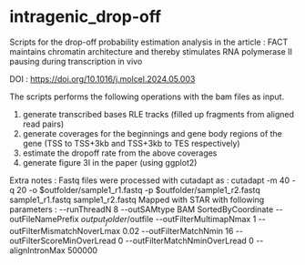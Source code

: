 # intragenic_drop-off
Scripts for the drop-off probability estimation analysis in the article : FACT maintains chromatin architecture and thereby stimulates RNA polymerase II pausing during transcription in vivo

DOI : https://doi.org/10.1016/j.molcel.2024.05.003

The scripts performs the following operations with the bam files as input.

1. generate transcribed bases RLE tracks (filled up fragments from aligned read pairs)
2. generate coverages for the beginnings and gene body regions of the gene (TSS to TSS+3kb and TSS+3kb to TES respectively)
3. estimate the dropoff rate from the above coverages
4. generate figure 3I in the paper (using ggplot2)


Extra notes :
Fastq files were processed with cutadapt as :
    cutadapt -m 40 -q 20 -o $outfolder/sample1_r1.fastq -p $outfolder/sample1_r2.fastq sample1_r1.fastq sample1_r2.fastq
Mapped with STAR with following parameters :
    --runThreadN 8 --outSAMtype BAM SortedByCoordinate --outFileNamePrefix $output_folder/$outfile --outFilterMultimapNmax 1 --outFilterMismatchNoverLmax 0.02 --outFilterMatchNmin 16 --outFilterScoreMinOverLread 0 --outFilterMatchNminOverLread 0 --alignIntronMax 500000
